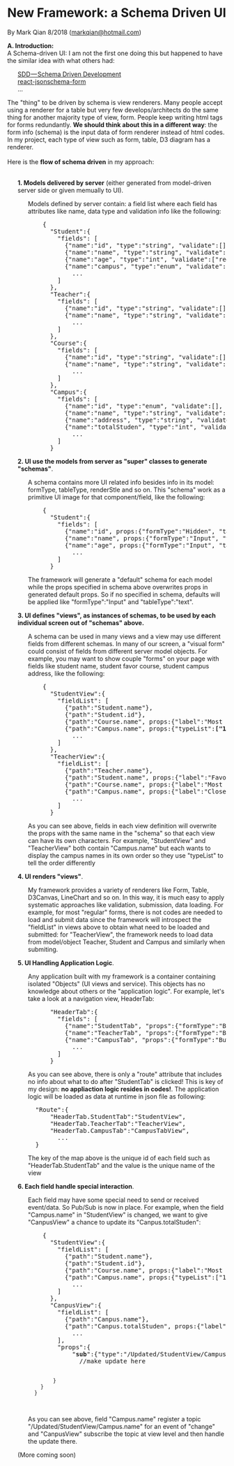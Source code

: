 New Framework: a Schema Driven UI
=================================

By Mark Qian 8/2018 (markqian@hotmail.com)

<b>A. Introduction:</b><br/> 
A Schema-driven UI: I am not the first one doing this but happened to have the similar idea with what others had:<br/>
<ul>
  <a href="https://medium.com/@hintology/sdd-schema-driven-development-f1d232d73ea6" target=_blank>SDD — Schema Driven Development</a><br/>
  <a href="https://github.com/mozilla-services/react-jsonschema-form" target=_blank>react-jsonschema-form</a><br/>
  ...
</ul>
The "thing" to be driven by schema is view renderers. Many people accept using a renderer for a table but very few develops/architects do the same thing for another majority type of view, form.  People keep writing html tags for forms redundantly. <b>We should think about this in a different way</b>: the form info (schema) is the input data of form renderer instead of html codes. In my project, each type of view such as form, table, D3 diagram has a renderer.
<br/></br/>
Here is the <b>flow of schema driven</b> in my approach:<br/><br/>
<ul>
  <div><b>1. Models delivered by server</b> (either generated from model-driven server side or given memually to UI).<br/>
      <ul>
        <p> Models defined by server contain: a field list where each field has attributes like name, data type and validation info like the following:<br/>
<pre>
    {
      "Student":{
        "fields": [
          {"name":"id", "type":"string", "validate":[]},
          {"name":"name", "type":"string", "validate":["required"]},
          {"name":"age", "type":"int", "validate":["required", "int"]},
          {"name":"campus", "type":"enum", "validate":["required", "int"], "typeMap":{"0":"Hayward", "1":"San Jose", "2":"SF"},
            ...
        ]  
      },
      "Teacher":{
        "fields": [
          {"name":"id", "type":"string", "validate":[]},
          {"name":"name", "type":"string", "validate":["required"]},
            ...
        ]  
      },
      "Course":{
        "fields": [
          {"name":"id", "type":"string", "validate":[]},
          {"name":"name", "type":"string", "validate":["required"]},
            ...
        ]  
      },
      "Campus":{
        "fields": [
          {"name":"id", "type":"enum", "validate":[], "typeMap":{"0":"Hayward", "1":"San Jose", "2":"SF"},
          {"name":"name", "type":"string", "validate":["required"]},
          {"name":"address", "type":"string", "validate":["required"]},  
          {"name":"totalStuden", "type":"int", "validate":[]},  
            ...
        ]  
      }
</pre> 
        </p>
      </ul>
  </div>
  <div><b>2. UI use the models from server as "super" classes to generate "schemas"</b>.
    <ul>
        <p> A schema contains more UI related info besides info in its model: formType, tableType, renderStle and so on. This "schema" work as a primitive UI image for that component/field, like the following:<br/>
<pre>
    {
      "Student":{
        "fields": [
          {"name":"id", props:{"formType":"Hidden", "tableType":"Hidden"}},
          {"name":"name", props:{"formType":"Input", "tableType":"text"}},
          {"name":"age", props:{"formType":"Input", "tableType":"text"}},
            ...
        ]  
      }
</pre>
      The framework will generate a "default" schema for each model while the props specified in schema above overwrites props in generated default props. So if no specified in schema, defaults will be applied like "formType":"Input" and "tableType":"text".
      </p>
      </ul>
  </div>
  <div><b>3. UI defines "views", as instances of schemas, to be used by each individual screen out of "schemas" above.</b>
    <ul>
        <p> A schema can be used in many views and a view may use different fields from different schemas. In many of our screen, a "visual form" could consist of fields from different server model  objects. For example, you may want to show couple "forms" on your page with fields like student name, student favor course, student campus address, like the following:<br/>
<pre>
    {
      "StudentView":{
        "fieldList": [
          {"path":"Student.name"},
          {"path":"Student.id"},
          {"path":"Course.name", props:{"label":"Most frequently taking course"}},
          {"path":"Campus.name", props:{"typeList":<b>["1", "2", "0"]</b>}},
            ...
        ]  
      },
      "TeacherView":{
        "fieldList": [
          {"path":"Teacher.name"},
          {"path":"Student.name", props:{"label":"Favor Student"}},
          {"path":"Course.name", props:{"label":"Most frequently involved course"}},
          {"path":"Campus.name", props:{"label":"Closest campus", "typeList":<b>["0", "2", "1"]</b>}},
            ...
        ]  
      }
</pre>
      As you can see above, fields in each view definition will overwrite the props with the same name in the "schema" so that each view can have its own characters. For example, "StudentView" and "TeacherView" both contain "Campus.name" but each wants to display the campus names in its own order so they use "typeList" to tell the order differently
      </p>
      </ul>
  </div>
<div><b>4. UI renders "views"</b>. 
    <ul>
        <p> My framework provides a variety of renderers like Form, Table, D3Canvas, LineChart and so on. In this way, it is much easy to apply systematic approaches like validation, submission, data loading. For example, for most "regular" forms, there is not codes are needed to load and submit data since the framework will introspect the "fieldList" in views above to obtain what need to be loaded and submitted: for "TeacherView", the framework needs to load data from model/object Teacher, Student and Campus and similarly when submiting.
      </p>
      </ul>
  </div>
<a name="UIHandlingApplicationLogic"></a>
<div><b>5. UI Handling Application Logic</b>. 
    <ul>
        <p> Any application built with my framework is a container containing isolated "Objects" (UI views and service). This objects has no  knowledge about others or the "application logic". For example, let's take a look at a navigation view, HeaderTab:
<pre>
      "HeaderTab":{
        "fields": [
          {"name":"StudentTab", "props":{"formType":"Button", "<b>route</b>":{"viewType":"Screen"}}},
          {"name":"TeacherTab", "props":{"formType":"Button", "route":{"viewType":"Screen"}}},
          {"name":"CampusTab", "props":{"formType":"Button", "route":{"viewType":"Dialog"}}},
            ...
        ]  
      }
</pre> 
      As you can see above, there is only a "route" attribute that includes no info about what to do after "StudentTab" is clicked! This is key of my design: <b>no appliaction logic resides in codes!</b>. The application logic will be loaded as data at runtime in json file as following:
<pre>
  "Route":{
      "HeaderTab.StudentTab":"StudentView",
      "HeaderTab.TeacherTab":"TeacherView",
      "HeaderTab.CampusTab":"CampusTabView",
        ... 
  }
</pre>
      The key of the map above is the unique id of each field such as "HeaderTab.StudentTab" and the value is the unique name of the view
      </p>
      </ul>
  </div>

<div><b>6. Each field handle special interaction</b>. 
    <ul>
        <p> Each field may have some special need to send or received event/data. So Pub/Sub is now in place. For example, when the field "Campus.name" in "StudentView" is changed, we want to give "CanpusView" a chance to update its "Canpus.totalStuden":
<pre>
    {
      "StudentView":{
        "fieldList": [
          {"path":"Student.name"},
          {"path":"Student.id"},
          {"path":"Course.name", props:{"label":"Most frequently taking course"}},
          {"path":"Campus.name", props:{"typeList":["1", "2", "0"], "<b>pub</b>":{"type":"/Updated/StudentView/Campus.name", {"event":"change"}}},
            ...
        ]  
      },
      "CanpusView":{
        "fieldList": [
          {"path":"Canpus.name"},
          {"path":"Canpus.totalStuden", props:{"label":"Total Number of Student"}},
            ...
        ],
        "props":{
            "<b>sub</b>":{"type":"/Updated/StudentView/Campus.name", "handler":function() {
              //make update here
              
            }            
        }
      }
</pre>   
As you can see above, field "Campus.name" register a topic "/Updated/StudentView/Campus.name" for an event of "change" and "CanpusView" subscribe the topic at view level and then handle the update there.
      </p>
      </ul>
  </div>


(More coming soon)
